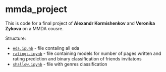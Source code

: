 # mmda_project
This is code for a final project of **Alexandr Kormishenkov** and **Veronika Zykova** on a MMDA cousre.

Structure:
- [`eda.ipunb`](https://github.com/tokubetsu/mmda_project/blob/main/eda.ipynb) - file contaiing all eda
- [`ratings.ipynb`](https://github.com/tokubetsu/mmda_project/blob/main/ratings.ipynb) - file containing models for number of pages written and rating prediction and binary classification of friends invitatons
- [`shallow.ipynb`](https://github.com/tokubetsu/mmda_project/blob/main/shallow.ipynb) - file with genres classification
